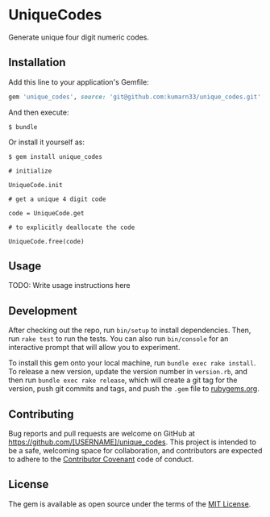 # UniqueCodes

Generate unique four digit numeric codes.

## Installation

Add this line to your application's Gemfile:

```ruby
gem 'unique_codes', source: 'git@github.com:kumarn33/unique_codes.git'
```

And then execute:

    $ bundle

Or install it yourself as:

    $ gem install unique_codes
    
    # initialize 
    
    UniqueCode.init
    
    # get a unique 4 digit code
    
    code = UniqueCode.get
    
    # to explicitly deallocate the code
    
    UniqueCode.free(code)

## Usage

TODO: Write usage instructions here

## Development

After checking out the repo, run `bin/setup` to install dependencies. Then, run `rake test` to run the tests. You can also run `bin/console` for an interactive prompt that will allow you to experiment.

To install this gem onto your local machine, run `bundle exec rake install`. To release a new version, update the version number in `version.rb`, and then run `bundle exec rake release`, which will create a git tag for the version, push git commits and tags, and push the `.gem` file to [rubygems.org](https://rubygems.org).

## Contributing

Bug reports and pull requests are welcome on GitHub at https://github.com/[USERNAME]/unique_codes. This project is intended to be a safe, welcoming space for collaboration, and contributors are expected to adhere to the [Contributor Covenant](http://contributor-covenant.org) code of conduct.


## License

The gem is available as open source under the terms of the [MIT License](http://opensource.org/licenses/MIT).

